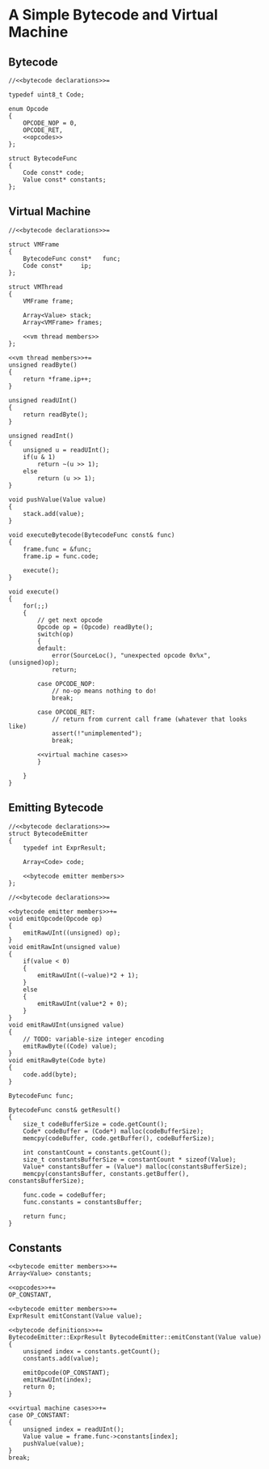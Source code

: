 A Simple Bytecode and Virtual Machine
=====================================

Bytecode
--------

    //<<bytecode declarations>>=

    typedef uint8_t Code;

    enum Opcode
    {
        OPCODE_NOP = 0,
        OPCODE_RET,
        <<opcodes>>
    };

    struct BytecodeFunc
    {
        Code const* code;
        Value const* constants;
    };

Virtual Machine
---------------

    //<<bytecode declarations>>=

    struct VMFrame
    {
        BytecodeFunc const*   func;
        Code const*     ip;
    };

    struct VMThread
    {
        VMFrame frame;

        Array<Value> stack;
        Array<VMFrame> frames;

        <<vm thread members>>
    };

    <<vm thread members>>+=
    unsigned readByte()
    {
        return *frame.ip++;
    }

    unsigned readUInt()
    {
        return readByte();
    }

    unsigned readInt()
    {
        unsigned u = readUInt();
        if(u & 1)
            return ~(u >> 1);
        else
            return (u >> 1);
    }

    void pushValue(Value value)
    {
        stack.add(value);
    }

    void executeBytecode(BytecodeFunc const& func)
    {
        frame.func = &func;
        frame.ip = func.code;

        execute();
    }

    void execute()
    {
        for(;;)
        {
            // get next opcode
            Opcode op = (Opcode) readByte();
            switch(op)
            {
            default:
                error(SourceLoc(), "unexpected opcode 0x%x", (unsigned)op);
                return;

            case OPCODE_NOP:
                // no-op means nothing to do!
                break;

            case OPCODE_RET:
                // return from current call frame (whatever that looks like)
                assert(!"unimplemented");
                break;

            <<virtual machine cases>>
            }

        }
    }

Emitting Bytecode
-----------------

    //<<bytecode declarations>>=
    struct BytecodeEmitter
    {
        typedef int ExprResult;

        Array<Code> code;

        <<bytecode emitter members>>
    };

    //<<bytecode declarations>>=

    <<bytecode emitter members>>+=
    void emitOpcode(Opcode op)
    {
        emitRawUInt((unsigned) op);
    }
    void emitRawInt(unsigned value)
    {
        if(value < 0)
        {
            emitRawUInt((~value)*2 + 1);
        }        
        else
        {
            emitRawUInt(value*2 + 0);
        }
    }
    void emitRawUInt(unsigned value)
    {
        // TODO: variable-size integer encoding
        emitRawByte((Code) value);
    }
    void emitRawByte(Code byte)
    {
        code.add(byte);
    }

    BytecodeFunc func;

    BytecodeFunc const& getResult()
    {
        size_t codeBufferSize = code.getCount();
        Code* codeBuffer = (Code*) malloc(codeBufferSize);
        memcpy(codeBuffer, code.getBuffer(), codeBufferSize);

        int constantCount = constants.getCount();
        size_t constantsBufferSize = constantCount * sizeof(Value);
        Value* constantsBuffer = (Value*) malloc(constantsBufferSize);
        memcpy(constantsBuffer, constants.getBuffer(), constantsBufferSize);

        func.code = codeBuffer;
        func.constants = constantsBuffer;

        return func;
    }

Constants
---------

    <<bytecode emitter members>>+=
    Array<Value> constants;

    <<opcodes>>+=
    OP_CONSTANT,

    <<bytecode emitter members>>+=
    ExprResult emitConstant(Value value);

    <<bytecode definitions>>+=
    BytecodeEmitter::ExprResult BytecodeEmitter::emitConstant(Value value)
    {
        unsigned index = constants.getCount();
        constants.add(value);

        emitOpcode(OP_CONSTANT);
        emitRawUInt(index);
        return 0;
    }

    <<virtual machine cases>>+=
    case OP_CONSTANT:
    {
        unsigned index = readUInt();
        Value value = frame.func->constants[index];
        pushValue(value);
    }
    break;

